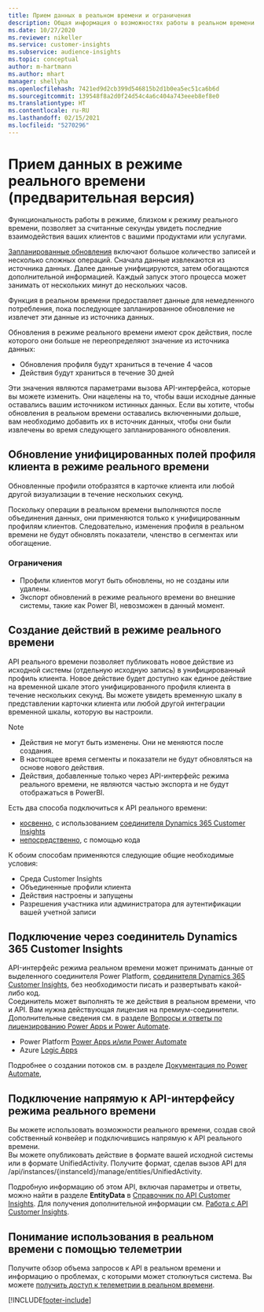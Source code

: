 ```yaml
---
title: Прием данных в реальном времени и ограничения
description: Общая информация о возможностях работы в реальном времени в аналитике аудитории.
ms.date: 10/27/2020
ms.reviewer: nikeller
ms.service: customer-insights
ms.subservice: audience-insights
ms.topic: conceptual
author: m-hartmann
ms.author: mhart
manager: shellyha
ms.openlocfilehash: 7421ed9d2cb399d546815b2d1b0ea5ec51ca6b6d
ms.sourcegitcommit: 139548f8a2d0f24d54c4a6c404a743eeeb8ef8e0
ms.translationtype: HT
ms.contentlocale: ru-RU
ms.lasthandoff: 02/15/2021
ms.locfileid: "5270296"
---
```

# <a name="real-time-data-ingestion-preview"></a>Прием данных в режиме реального времени (предварительная версия)

Функциональность работы в режиме, близком к режиму реального времени, позволяет за считанные секунды увидеть последние взаимодействия ваших клиентов с вашими продуктами или услугами.

[Запланированные обновления](system.md#schedule-tab) включают большое количество записей и несколько сложных операций. Сначала данные извлекаются из источника данных. Далее данные унифицируются, затем обогащаются дополнительной информацией. Каждый запуск этого процесса может занимать от нескольких минут до нескольких часов.

Функция в реальном времени предоставляет данные для немедленного потребления, пока последующее запланированное обновление не извлечет эти данные из источника данных.

Обновления в режиме реального времени имеют срок действия, после которого они больше не переопределяют значение из источника данных:

- Обновления профиля будут храниться в течение 4 часов
- Действия будут храниться в течение 30 дней

Эти значения являются параметрами вызова API-интерфейса, которые вы можете изменить. Они нацелены на то, чтобы ваши исходные данные оставались вашим источником истинных данных. Если вы хотите, чтобы обновления в реальном времени оставались включенными дольше, вам необходимо добавить их в источник данных, чтобы они были извлечены во время следующего запланированного обновления.

## <a name="real-time-update-of-the-unified-customer-profile-fields"></a>Обновление унифицированных полей профиля клиента в режиме реального времени

Обновленные профили отобразятся в карточке клиента или любой другой визуализации в течение нескольких секунд.

Поскольку операции в реальном времени выполняются после объединения данных, они применяются только к унифицированным профилям клиентов. Следовательно, изменения профиля в реальном времени не будут обновлять показатели, членство в сегментах или обогащение.

### <a name="limitations"></a>Ограничения

- Профили клиентов могут быть обновлены, но не созданы или удалены.
- Экспорт обновлений в режиме реального времени во внешние системы, такие как Power BI, невозможен в данный момент.

## <a name="real-time-creation-of-activities"></a>Создание действий в режиме реального времени

API реального времени позволяет публиковать новое действие из исходной системы (отдельную исходную запись) в унифицированный профиль клиента. Новое действие будет доступно как единое действие на временной шкале этого унифицированного профиля клиента в течение нескольких секунд. Вы можете увидеть временную шкалу в представлении карточки клиента или любой другой интеграции временной шкалы, которую вы настроили.

> [!NOTE]
>
> - Действия не могут быть изменены. Они не меняются после создания.
> - В настоящее время сегменты и показатели не будут обновляться на основе нового действия.
> - Действия, добавленные только через API-интерфейс режима реального времени, не являются частью экспорта и не будут отображаться в PowerBI.

Есть два способа подключиться к API реального времени:

- [косвенно](#connect-via-the-dynamics-365-customer-insights-connector), с использованием [соединителя Dynamics 365 Customer Insights](https://docs.microsoft.com/connectors/customerinsights/)
- [непосредственно](#connect-directly-to-the-real-time-api), с помощью кода

К обоим способам применяются следующие общие необходимые условия:

- Среда Customer Insights
- Объединенные профили клиента
- Действия настроены и запущены
- Разрешения участника или администратора для аутентификации вашей учетной записи

## <a name="connect-via-the-dynamics-365-customer-insights-connector"></a>Подключение через соединитель Dynamics 365 Customer Insights

API-интерфейс режима реальном времени может принимать данные от выделенного соединителя Power Platform, [соединителя Dynamics 365 Customer Insights](https://docs.microsoft.com/connectors/customerinsights/), без необходимости писать и развертывать какой-либо код.    
Соединитель может выполнять те же действия в реальном времени, что и API. Вам нужна действующая лицензия на премиум-соединители. Дополнительные сведения см. в разделе [Вопросы и ответы по лицензированию Power Apps и Power Automate](https://docs.microsoft.com/power-platform/admin/powerapps-flow-licensing-faq).

- Power Platform [Power Apps и/или Power Automate](https://docs.microsoft.com/connectors/)
- Azure [Logic Apps](https://docs.microsoft.com/azure/connectors/apis-list)

Подробнее о создании потоков см. в разделе [Документация по Power Automate](https://docs.microsoft.com/power-automate/),

## <a name="connect-directly-to-the-real-time-api"></a>Подключение напрямую к API-интерфейсу режима реального времени

Вы можете использовать возможности реального времени, создав свой собственный конвейер и подключившись напрямую к API реального времени.    
Вы можете опубликовать действие в формате вашей исходной системы или в формате UnifiedActivity. Получите формат, сделав вызов API для /api/instances/{instanceId}/manage/entities/UnifiedActivity.

Подробную информацию об этом API, включая параметры и ответы, можно найти в разделе **EntityData** в [Справочник по API Customer Insights](https://developer.ci.ai.dynamics.com/api-details#api=CustomerInsights). Для получения дополнительной информации см. [Работа с API Customer Insights](apis.md).

## <a name="understand-your-real-time-usage-with-telemetry"></a>Понимание использования в реальном времени с помощью телеметрии

Получите обзор объема запросов к API в реальном времени и информацию о проблемах, с которыми может столкнуться система. Вы можете [получить доступ к телеметрии в реальном времени](system.md#api-usage-tab). 


[!INCLUDE[footer-include](../includes/footer-banner.md)]